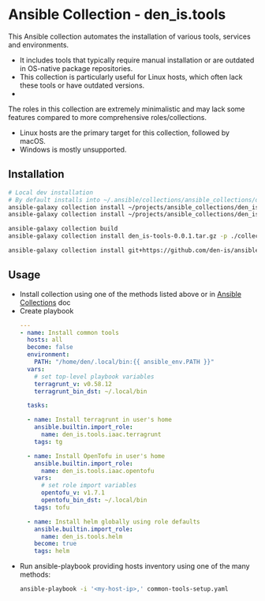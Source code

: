 # Ansible Collection - den_is.tools

This Ansible collection automates the installation of various tools, services and environments.

- It includes tools that typically require manual installation or are outdated in OS-native package repositories.
- This collection is particularly useful for Linux hosts, which often lack these tools or have outdated versions.
-
The roles in this collection are extremely minimalistic and may lack some features compared to more comprehensive roles/collections.

- Linux hosts are the primary target for this collection, followed by macOS.
- Windows is mostly unsupported.

## Installation

```sh
# Local dev installation
# By default installs into ~/.ansible/collections/ansible_collections/den_is/tools
ansible-galaxy collection install ~/projects/ansible_collections/den_is/tools
ansible-galaxy collection install ~/projects/ansible_collections/den_is/tools --upgrade

ansible-galaxy collection build
ansible-galaxy collection install den_is-tools-0.0.1.tar.gz -p ./collections

ansible-galaxy collection install git+https://github.com/den-is/ansible-collection-tools.git
```

## Usage
- Install collection using one of the methods listed above or in [Ansible Collections](https://docs.ansible.com/ansible/latest/collections_guide/collections_installing.html) doc
- Create playbook
  ```yaml
  ---
  - name: Install common tools
    hosts: all
    become: false
    environment:
      PATH: "/home/den/.local/bin:{{ ansible_env.PATH }}"
    vars:
      # set top-level playbook variables
      terragrunt_v: v0.58.12
      terragrunt_bin_dst: ~/.local/bin

    tasks:

    - name: Install terragrunt in user's home
      ansible.builtin.import_role:
        name: den_is.tools.iaac.terragrunt
      tags: tg

    - name: Install OpenTofu in user's home
      ansible.builtin.import_role:
        name: den_is.tools.iaac.opentofu
      vars:
        # set role import variables
        opentofu_v: v1.7.1
        opentofu_bin_dst: ~/.local/bin
      tags: tofu

    - name: Install helm globally using role defaults
      ansible.builtin.import_role:
        name: den_is.tools.helm
      become: true
      tags: helm
  ```
- Run ansible-playbook providing hosts inventory using one of the many methods:
  ```sh
  ansible-playbook -i '<my-host-ip>,' common-tools-setup.yaml
  ```

